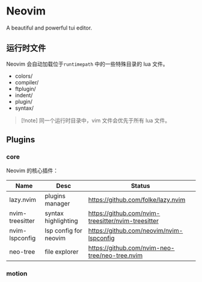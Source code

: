 # Neovim

A beautiful and powerful tui editor.

## 运行时文件

Neovim 会自动加载位于`runtimepath` 中的一些特殊目录的 lua 文件。

- colors/
- compiler/
- ftplugin/
- indent/
- plugin/
- syntax/

> [!note] 同一个运行时目录中，vim 文件会优先于所有 lua 文件。

## Plugins

### core

Neovim 的核心插件：

| Name            | Desc                  | Status                                               |
| --------------- | --------------------- | ---------------------------------------------------- |
| lazy.nvim       | plugins manager       | <https://github.com/folke/lazy.nvim>                 |
| nvim-treesitter | syntax highlighting   | <https://github.com/nvim-treesitter/nvim-treesitter> |
| nvim-lspconfig  | lsp config for neovim | <https://github.com/neovim/nvim-lspconfig>           |
| neo-tree        | file explorer         | <https://github.com/nvim-neo-tree/neo-tree.nvim>     |

### motion


